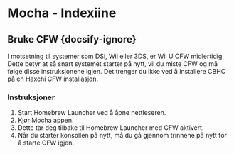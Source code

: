 # Mocha - Indexiine

## Bruke CFW {docsify-ignore}

I motsetning til systemer som DSi, Wii eller 3DS, er Wii U CFW midlertidig. Dette betyr at så snart systemet starter på nytt, vil du miste CFW og må følge disse instruksjonene igjen. Det trenger du ikke ved å installere CBHC på en Haxchi CFW installasjon.

### Instruksjoner

1. Start Homebrew Launcher ved å åpne nettleseren.
1. Kjør Mocha appen.
1. Dette tar deg tilbake til Homebrew Launcher med CFW aktivert.
1. Når du starter konsollen på nytt, må du gå gjennom trinnene på nytt for å starte CFW igjen.